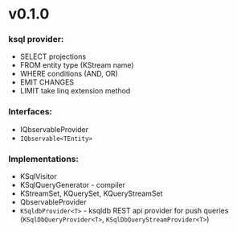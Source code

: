 # v0.1.0

### ksql provider:
- SELECT projections
- FROM entity type (KStream name)
- WHERE conditions (AND, OR)
- EMIT CHANGES
- LIMIT take linq extension method

### Interfaces:
- IQbservableProvider
- ```IQbservable<TEntity>```

### Implementations:
- KSqlVisitor
- KSqlQueryGenerator - compiler
- KStreamSet, KQuerySet, KQueryStreamSet
- QbservableProvider
- ```KSqldbProvider<T>``` - ksqldb REST api provider for push queries (```KSqlDbQueryProvider<T>```, ```KSqlDbQueryStreamProvider<T>```)